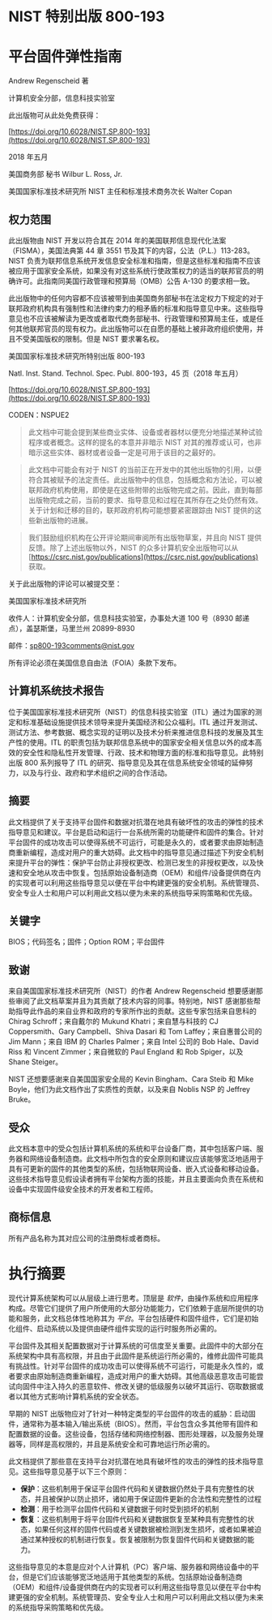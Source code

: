 # NIST 特别出版 800-193

# 平台固件弹性指南

Andrew Regenscheid 著

计算机安全分部，信息科技实验室

此出版物可从此处免费获得：

[https://doi.org/10.6028/NIST.SP.800-193](https://doi.org/10.6028/NIST.SP.800-193)

2018 年五月

美国商务部 秘书 Wilbur L. Ross, Jr.

美国国家标准技术研究所 NIST 主任和标准技术商务次长 Walter Copan

## 权力范围

此出版物由 NIST 开发以符合其在 2014 年的美国联邦信息现代化法案（FISMA），美国法典第 44 章 3551 节及其下的内容，公法（P.L.）113-283。NIST 负责为联邦信息系统开发信息安全标准和指南，但是这些标准和指南不应该被应用于国家安全系统，如果没有对这些系统行使政策权力的适当的联邦官员的明确许可。此指南同美国行政管理和预算局（OMB）公告 A-130 的要求相一致。

此出版物中的任何内容都不应该被带到由美国商务部秘书在法定权力下规定的对于联邦政府机构具有强制性和法律约束力的相矛盾的标准和指导意见中来。这些指导意见也不应该被解读为更改或者取代商务部秘书、行政管理和预算局主任，或是任何其他联邦官员的现有权力。此出版物可以在自愿的基础上被非政府组织使用，并且不受美国版权的限制。但是 NIST 要求署名权。

美国国家标准技术研究所特别出版 800-193

Natl. Inst. Stand. Technol. Spec. Publ. 800-193，45 页（2018 年五月）

[https://doi.org/10.6028/NIST.SP.800-193](https://doi.org/10.6028/NIST.SP.800-193)

CODEN：NSPUE2

> 此文档中可能会提到某些商业实体、设备或者器材以便充分地描述某种试验程序或者概念。这样的提名的本意并非暗示 NIST 对其的推荐或认可，也非暗示这些实体、器材或者设备一定是可用于该目的之最好的。

> 此文档中可能会有对于 NIST 的当前正在开发中的其他出版物的引用，以便符合其被赋予的法定责任。此出版物中的信息，包括概念和方法论，可以被联邦政府机构使用，即使是在这些附带的出版物完成之前。因此，直到每部出版物完成之前，当前的要求、指导意见和过程在其所存在之处仍然有效。关于计划和迁移的目的，联邦政府机构可能想要紧密跟踪由 NIST 提供的这些新出版物的进展。

> 我们鼓励组织机构在公开评论期间审阅所有出版物草案，并且向 NIST 提供反馈。除了上述出版物以外，NIST 的众多计算机安全出版物可以从 [https://csrc.nist.gov/publications](https://csrc.nist.gov/publications) 获取。

关于此出版物的评论可以被提交至：

美国国家标准技术研究所

收件人：计算机安全分部，信息科技实验室，办事处大道 100 号（8930 邮递点），盖瑟斯堡，马里兰州 20899-8930

邮件：[sp800-193comments@nist.gov](mailto:sp800-193comments@nist.gov)

所有评论必须在美国信息自由法（FOIA）条款下发布。

## 计算机系统技术报告

位于美国国家标准技术研究所（NIST）的信息科技实验室（ITL）通过为国家的测定和标准基础设施提供技术领导来提升美国经济和公众福利。ITL 通过开发测试、测试方法、参考数据、概念实现的证明以及技术分析来推进信息科技的发展及其生产性的使用。ITL 的职责包括为联邦信息系统中的国家安全相关信息以外的成本高效的安全性和隐私性开发管理、行政、技术和物理方面的标准和指导意见。此特别出版 800 系列报导了 ITL 的研究、指导意见及其在信息系统安全领域的延伸努力，以及与行业、政府和学术组织之间的合作活动。

## 摘要

此文档提供了关于支持平台固件和数据对抗潜在地具有破坏性的攻击的弹性的技术指导意见和建议。平台是启动和运行一台系统所需的功能硬件和固件的集合。针对平台固件的成功攻击可以使得系统不可运行，可能是永久的，或者要求由原始制造商重新编程，造成对用户的重大妨碍。此文档中的指导意见通过描述下列安全机制来提升平台的弹性：保护平台防止非授权更改、检测已发生的非授权更改，以及快速和安全地从攻击中恢复。包括原始设备制造商（OEM）和组件/设备提供商在内的实现者可以利用这些指导意见以便在平台中构建更强的安全机制。系统管理员、安全专业人士和用户可以利用此文档以便为未来的系统指导采购策略和优先级。

## 关键字

BIOS；代码签名；固件；Option ROM；平台固件

## 致谢

来自美国国家标准技术研究所（NIST）的作者 Andrew Regenscheid 想要感谢那些审阅了此文档草案并且为其贡献了技术内容的同事。特别地，NIST 感谢那些帮助指导此作品的来自业界和政府的专家所作出的贡献。这些专家包括来自思科的 Chirag Schroff；来自戴尔的 Mukund Khatri；来自慧与科技的 CJ Coppersmith、Gary Campbell、Shiva Dasari 和 Tom Laffey；来自惠普公司的 Jim Mann；来自 IBM 的 Charles Palmer；来自 Intel 公司的 Bob Hale、David Riss 和 Vincent Zimmer；来自微软的 Paul England 和 Rob Spiger，以及 Shane Steiger。

NIST 还想要感谢来自美国国家安全局的 Kevin Bingham、Cara Steib 和 Mike Boyle，他们为此文档作出了实质性的贡献，以及来自 Noblis NSP 的 Jeffrey Bruke。

## 受众

此文档本意中的受众包括计算机系统的系统和平台设备厂商，其中包括客户端、服务器和网络设备制造商。此文档中所包含的安全原则和建议应该能够宽泛地适用于具有可更新的固件的其他类型的系统，包括物联网设备、嵌入式设备和移动设备。这些技术指导意见假设读者拥有平台架构方面的技能，并且主要面向负责在系统和设备中实现固件级安全技术的开发者和工程师。

## 商标信息

所有产品名称为其对应公司的注册商标或者商标。

# 执行摘要

现代计算系统架构可以从层级上进行思考。顶层是 _软件_，由操作系统和应用程序构成。尽管它们提供了用户所使用的大部分功能能力，它们依赖于底层所提供的功能和服务，此文档总体性地称其为 _平台_。平台包括硬件和固件组件，它们是初始化组件、启动系统以及提供由硬件组件实现的运行时服务所必需的。

平台固件及其相关配置数据对于计算系统的可信度至关重要。此固件中的大部分在系统架构中具有高权限，并且由于此固件是系统运行所必需的，维修此固件可能具有挑战性。针对平台固件的成功攻击可以使得系统不可运行，可能是永久性的，或者要求由原始制造商重新编程，造成对用户的重大妨碍。其他高级恶意攻击可能尝试向固件中注入持久的恶意软件、修改关键的低级服务以破坏其运行、窃取数据或者以其他方式影响计算机系统的安全状态。

早期的 NIST 出版物应对了针对一种特定类型的平台固件的攻击的威胁：启动固件，通常称为基本输入/输出系统（BIOS）。然而，平台包含众多其他带有固件和配置数据的设备。这些设备，包括存储和网络控制器、图形处理器，以及服务处理器等，同样是高权限的，并且是系统安全和可靠地运行所必需的。

此文档提供了那些意在支持平台对抗潜在地具有破坏性的攻击的弹性的技术指导意见。这些指导意见基于以下三个原则：

* **保护**：这些机制用于保证平台固件代码和关键数据仍然处于具有完整性的状态，并且被保护以防止损坏，诸如用于保证固件更新的合法性和完整性的过程
* **检测**：用于检测平台固件代码和关键数据于何时受到损坏的机制
* **恢复**：这些机制用于将平台固件代码和关键数据恢复至某种具有完整性的状态，如果任何这样的固件代码或者关键数据被检测到发生损坏，或者如果被迫通过某种授权的机制进行恢复。恢复被限制为恢复固件代码和关键数据的能力。

这些指导意见的本意是应对个人计算机（PC）客户端、服务器和网络设备中的平台，但是它们应该能够宽泛地适用于其他类型的系统。包括原始设备制造商（OEM）和组件/设备提供商在内的实现者可以利用这些指导意见以便在平台中构建更强的安全机制。系统管理员、安全专业人士和用户可以利用此文档以便为未来的系统指导采购策略和优先级。

